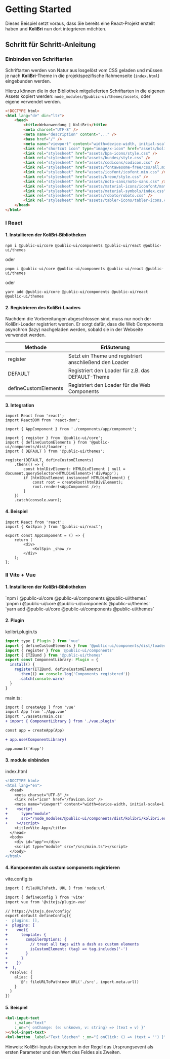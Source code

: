 # Getting Started

Dieses Beispiel setzt voraus, dass Sie bereits eine React-Projekt erstellt haben und **KoliBri** nun dort integrieren möchten.

## Schritt für Schritt-Anleitung

### Einbinden von Schriftarten

Schriftarten werden von Natur aus losgelöst vom CSS geladen und müssen je nach **KoliBri**-Theme in die projektspezifische Rahmenseite (`index.html`) eingebunden werden.

Hierzu können die in der Bibliothek mitgelieferten Schriftarten in die eigenen Assets kopiert werden: `node_modules/@public-ui/themes/assets`, oder eigene verwendet werden.

```html
<!DOCTYPE html>
<html lang="de" dir="ltr">
	<head>
		<title>Webanwendung | KoliBri</title>
		<meta charset="UTF-8" />
		<meta name="description" content="..." />
		<base href="/" />
		<meta name="viewport" content="width=device-width, initial-scale=1" />
		<link rel="shortcut icon" type="image/x-icon" href="assets/kolibri.ico" />
		<link rel="stylesheet" href="assets/bpa-icons/style.css" />
		<link rel="stylesheet" href="assets/bundes/style.css" />
		<link rel="stylesheet" href="assets/codicons/codicon.css" />
		<link rel="stylesheet" href="assets/fontawesome-free/css/all.min.css" />
		<link rel="stylesheet" href="assets/icofont/icofont.min.css" />
		<link rel="stylesheet" href="assets/kreon/style.css" />
		<link rel="stylesheet" href="assets/noto-sans/noto-sans.css" />
		<link rel="stylesheet" href="assets/material-icons/iconfont/material-icons.css" />
		<link rel="stylesheet" href="assets/material-symbols/index.css" />
		<link rel="stylesheet" href="assets/roboto/roboto.css" />
		<link rel="stylesheet" href="assets/tabler-icons/tabler-icons.css" />
	</head>
</html>
```

### I React

#### 1. Installieren der KoliBri-Bibliotheken

`npm i @public-ui/core @public-ui/components @public-ui/react @public-ui/themes`

oder

`pnpm i @public-ui/core @public-ui/components @public-ui/react @public-ui/themes`

oder

`yarn add @public-ui/core @public-ui/components @public-ui/react @public-ui/themes`

#### 2. Registrieren des KoliBri-Loaders

Nachdem die Vorbereitungen abgeschlossen sind, muss nur noch der KoliBri-Loader registriert werden.
Er sorgt dafür, dass die Web Components asynchron (lazy) nachgeladen werden, sobald sie in der Webseite verwendet werden.

| Methode              | Erläuterung                                             |
| -------------------- | ------------------------------------------------------- |
| register             | Setzt ein Theme und registriert anschließend den Loader |
| DEFAULT              | Registriert den Loader für z.B. das DEFAULT-Theme       |
| defineCustomElements | Registriert den Loader für die Web Components           |

#### 3. Integration

```tsx
import React from 'react';
import ReactDOM from 'react-dom';

import { AppComponent } from './components/app/component';

import { register } from '@public-ui/core';
import { defineCustomElements } from '@public-ui/components/dist/loader';
import { DEFAULT } from '@public-ui/themes';

register(DEFAULT, defineCustomElements)
	.then(() => {
		const htmlDivElement: HTMLDivElement | null = document.querySelector<HTMLDivElement>('div#app');
		if (htmlDivElement instanceof HTMLDivElement) {
			const root = createRoot(htmlDivElement);
			root.render(<AppComponent />);
		}
	})
	.catch(console.warn);
```

#### 4. Beispiel

```tsx
import React from 'react';
import { KolSpin } from '@public-ui/react';

export const AppComponent = () => {
	return (
		<div>
			<KolSpin _show />
		</div>
	);
};
```

### II Vite + Vue

#### 1. Installieren der KoliBri-Bibliotheken
<kol-tabs _headers="['npm', 'pnpm', 'yarn']" _tabs='[{"_label":"NPM"},{"_label":"PNPM"},{"_label":"YARN"}]'>
	<div>`npm i @public-ui/core @public-ui/components @public-ui/themes`</div>
	<div>`pnpm i @public-ui/core @public-ui/components @public-ui/themes`</div>
	<div>`yarn add @public-ui/core @public-ui/components @public-ui/themes`</div>
</kol-tabs>

#### 2. Plugin

kolibri.plugin.ts
```js
import type { Plugin } from 'vue'
import { defineCustomElements } from '@public-ui/components/dist/loader'
import { register } from '@public-ui/components'
import { ITZBund } from '@public-ui/themes'
export const ComponentLibrary: Plugin = {
  install() {
    register(ITZBund, defineCustomElements)
      .then(() => console.log('Components registered'))
      .catch(console.warn)
  }
}
```
main.ts:
```diff
import { createApp } from 'vue'
import App from './App.vue'
import './assets/main.css'
+ import { ComponentLibrary } from './vue.plugin'

const app = createApp(App)

+ app.use(ComponentLibrary)

app.mount('#app')
```

#### 3. module einbinden

index.html
```diff
<!DOCTYPE html>
<html lang="en">
  <head>
    <meta charset="UTF-8" />
    <link rel="icon" href="/favicon.ico" />
    <meta name="viewport" content="width=device-width, initial-scale=1.0" />
+    <script
+      type="module"
+      src="/node_modules/@public-ui/components/dist/kolibri/kolibri.esm.js"
+    ></script>
    <title>Vite App</title>
  </head>
  <body>
    <div id="app"></div>
    <script type="module" src="/src/main.ts"></script>
  </body>
</html>

```

#### 4. Komponenten als custom components registrieren

vite.config.ts
```diff
import { fileURLToPath, URL } from 'node:url'

import { defineConfig } from 'vite'
import vue from '@vitejs/plugin-vue'

// https://vitejs.dev/config/
export default defineConfig({
-  plugins: [],
+  plugins: [
+    vue({
+      template: {
+        compilerOptions: {
+          // treat all tags with a dash as custom elements
+          isCustomElement: (tag) => tag.includes('-')
+        }
+      }
+    })
+  ],
  resolve: {
    alias: {
      '@': fileURLToPath(new URL('./src', import.meta.url))
    }
  }
})
```

#### 5. Beispiel

```html
<kol-input-text
	:_value="text"
	:_on="{ onChange: (e: unknown, v: string) => (text = v) }"
></kol-input-text>
<kol-button _label="Text löschen" :_on="{ onClick: () => (text = '') }"></kol-button>
```
Hinweis: KoliBri-Inputs übergeben in der Regel das Ursprungsevent als ersten Parameter und den Wert des Feldes als Zweiten.





